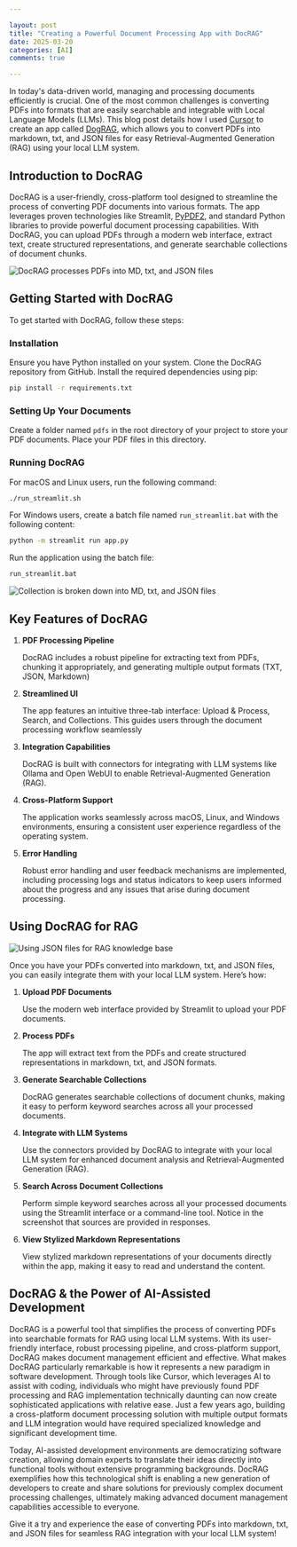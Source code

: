 ```yaml
---

layout: post
title: "Creating a Powerful Document Processing App with DocRAG"
date: 2025-03-20
categories: [AI]
comments: true

---
```


In today's data-driven world, managing and processing documents efficiently is crucial. One of the most common challenges is converting PDFs into formats that are easily searchable and integrable with Local Language Models (LLMs). This blog post details how I used <a href="https://www.cursor.com/" target="_blank" rel="noopener noreferrer">Cursor</a> to create an app called <a href="https://github.com/jamieroszel22/Doc_RAG" target="_blank" rel="noopener noreferrer">DogRAG</a>, which allows you to convert PDFs into markdown, txt, and JSON files for easy Retrieval-Augmented Generation (RAG) using your local LLM system.

## Introduction to DocRAG

DocRAG is a user-friendly, cross-platform tool designed to streamline the process of converting PDF documents into various formats. The app leverages proven technologies like Streamlit,  <a href="https://pypi.org/project/PyPDF2/" target="_blank" rel="noopener noreferrer">PyPDF2</a>, and standard Python libraries to provide powerful document processing capabilities. With DocRAG, you can upload PDFs through a modern web interface, extract text, create structured representations, and generate searchable collections of document chunks.

![DocRAG processes PDFs into MD, txt, and JSON files](/assets/images/posts/docrag/doc_rag_processed.png)

## Getting Started with DocRAG

To get started with DocRAG, follow these steps:

### Installation

Ensure you have Python installed on your system.
Clone the DocRAG repository from GitHub.
Install the required dependencies using pip:

```bash
pip install -r requirements.txt
```

### Setting Up Your Documents

Create a folder named `pdfs` in the root directory of your project to store your PDF documents.
Place your PDF files in this directory.

### Running DocRAG

For macOS and Linux users, run the following command:

```bash
./run_streamlit.sh
```

For Windows users, create a batch file named `run_streamlit.bat` with the following content:

```bash
python -m streamlit run app.py
```

Run the application using the batch file:

```bash
run_streamlit.bat
```

![Collection is broken down into MD, txt, and JSON files](/assets/images/posts/docrag/doc_collections.png)

## Key Features of DocRAG

1. **PDF Processing Pipeline**

    DocRAG includes a robust pipeline for extracting text from PDFs, chunking it appropriately, and generating multiple output formats (TXT, JSON, Markdown) 
1. **Streamlined UI**

    The app features an intuitive three-tab interface: Upload & Process, Search, and Collections. This guides users through the document processing workflow seamlessly 

1. **Integration Capabilities**

    DocRAG is built with connectors for integrating with LLM systems like Ollama and Open WebUI to enable Retrieval-Augmented Generation (RAG).

1. **Cross-Platform Support**

    The application works seamlessly across macOS, Linux, and Windows environments, ensuring a consistent user experience regardless of the operating system.

1. **Error Handling**

    Robust error handling and user feedback mechanisms are implemented, including processing logs and status indicators to keep users informed about the progress and any issues that arise during document processing.

## Using DocRAG for RAG

![Using JSON files for RAG knowledge base](/assets/images/posts/docrag/nexus_rag_response.png)

Once you have your PDFs converted into markdown, txt, and JSON files, you can easily integrate them with your local LLM system. Here’s how:

1. **Upload PDF Documents**

    Use the modern web interface provided by Streamlit to upload your PDF documents.

1. **Process PDFs**

    The app will extract text from the PDFs and create structured representations in markdown, txt, and JSON formats.

1. **Generate Searchable Collections**

    DocRAG generates searchable collections of document chunks, making it easy to perform keyword searches across all your processed documents.

1. **Integrate with LLM Systems**

    Use the connectors provided by DocRAG to integrate with your local LLM system for enhanced document analysis and Retrieval-Augmented Generation (RAG).

1. **Search Across Document Collections**

    Perform simple keyword searches across all your processed documents using the Streamlit interface or a command-line tool. Notice in the screenshot that sources are provided in responses.

1. **View Stylized Markdown Representations**

    View stylized markdown representations of your documents directly within the app, making it easy to read and understand the content.

## DocRAG & the Power of AI-Assisted Development

DocRAG is a powerful tool that simplifies the process of converting PDFs into searchable formats for RAG using local LLM systems. With its user-friendly interface, robust processing pipeline, and cross-platform support, DocRAG makes document management efficient and effective. What makes DocRAG particularly remarkable is how it represents a new paradigm in software development. Through tools like Cursor, which leverages AI to assist with coding, individuals who might have previously found PDF processing and RAG implementation technically daunting can now create sophisticated applications with relative ease. Just a few years ago, building a cross-platform document processing solution with multiple output formats and LLM integration would have required specialized knowledge and significant development time.

Today, AI-assisted development environments are democratizing software creation, allowing domain experts to translate their ideas directly into functional tools without extensive programming backgrounds. DocRAG exemplifies how this technological shift is enabling a new generation of developers to create and share solutions for previously complex document processing challenges, ultimately making advanced document management capabilities accessible to everyone.

Give it a try and experience the ease of converting PDFs into markdown, txt, and JSON files for seamless RAG integration with your local LLM system!
